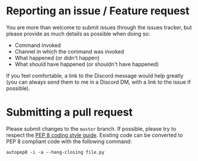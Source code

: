 # Reporting an issue / Feature request
You are more than welcome to submit issues through the issues tracker, but please provide as much details as possible when doing so:

- Command invoked
- Channel in which the command was invoked
- What happened (or didn't happen)
- What should have happened (or shouldn't have happened)

If you feel comfortable, a link to the Discord message would help greatly (you can always send them to me in a Discord DM, with a link to the issue if possible).

# Submitting a pull request
Please submit changes to the `master` branch. If possible, please try to respect the [PEP 8 coding style guide](https://www.python.org/dev/peps/pep-0008). Existing code can be converted to PEP 8 compliant code with the following command:

```autopep8 -i -a --hang-closing file.py```

